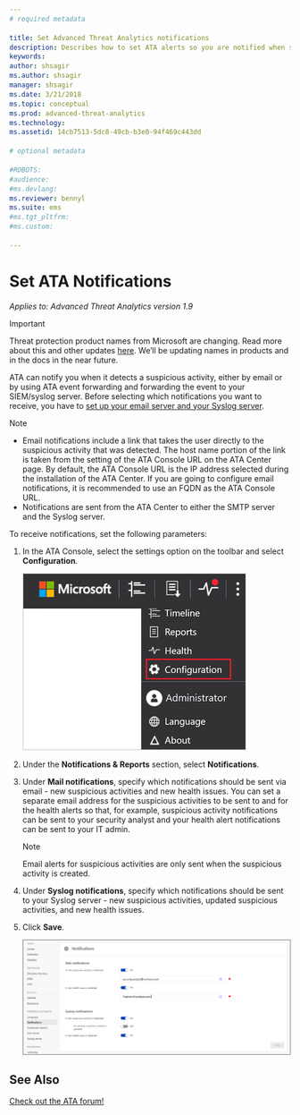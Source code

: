 ```yaml
---
# required metadata

title: Set Advanced Threat Analytics notifications
description: Describes how to set ATA alerts so you are notified when suspicious activities are detected.
keywords:
author: shsagir
ms.author: shsagir
manager: shsagir
ms.date: 3/21/2018
ms.topic: conceptual
ms.prod: advanced-threat-analytics
ms.technology:
ms.assetid: 14cb7513-5dc8-49cb-b3e0-94f469c443dd

# optional metadata

#ROBOTS:
#audience:
#ms.devlang:
ms.reviewer: bennyl
ms.suite: ems
#ms.tgt_pltfrm:
#ms.custom:

---
```


# Set ATA Notifications

*Applies to: Advanced Threat Analytics version 1.9*

> [!IMPORTANT]
> Threat protection product names from Microsoft are changing. Read more about this and other updates [here](https://www.microsoft.com/security/blog/?p=91813).  We’ll be updating names in products and in the docs in the near future.


ATA can notify you when it detects a suspicious activity, either by email or by using ATA event forwarding and forwarding the event to your SIEM/syslog server. Before selecting which notifications you want to receive, you have to [set up your email server and your Syslog server](setting-syslog-email-server-settings.md).

> [!NOTE]
> - Email notifications include a link that takes the user directly to the suspicious activity that was detected. The host name portion of the link is taken from the setting of the ATA Console URL on the ATA Center page. By default, the ATA Console URL is the IP address selected during the installation  of the ATA Center. If you are going to configure email notifications, it is recommended to use an FQDN as the ATA Console URL.
> - Notifications are sent from the ATA Center to either the SMTP server and the Syslog server.


To receive notifications, set the following parameters:


1. In the ATA Console, select the settings option on the toolbar and select **Configuration**.
    
    ![ATA configuration settings icon](media/ATA-config-icon.png)
    
1. Under the **Notifications & Reports** section, select **Notifications**.
1. Under **Mail notifications**, specify which notifications should be sent via email - new suspicious activities and new health issues. You can set a separate email address for the suspicious activities to be sent to and for the health alerts so that, for example, suspicious activity notifications can be sent to your security analyst and your health alert notifications can be sent to your IT admin.
    
    > [!NOTE]
    > Email alerts for suspicious activities are only sent when the suspicious activity is created.

1. Under **Syslog notifications**, specify which notifications should be sent to your Syslog server - new suspicious activities, updated suspicious activities, and new health issues.
1. Click **Save**.
    
    ![ATA mail notification settings image](media/ata-mail-notification-settings.png)




## See Also
[Check out the ATA forum!](https://social.technet.microsoft.com/Forums/security/home?forum=mata)
